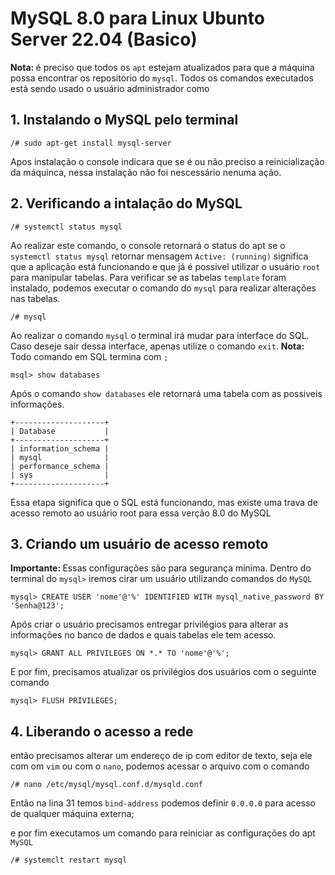 # MySQL 8.0 para Linux Ubunto Server 22.04 (Basico)

<b>Nota: </b> é preciso que todos os ```apt``` estejam atualizados para que a máquina possa encontrar os repositório do ```mysql```.
Todos os comandos executados está sendo usado o usuário administrador como

## <b>1. Instalando o MySQL pelo terminal</b>

`/# sudo apt-get install mysql-server`

Apos instalação o console indicara que se é ou não preciso a reinicialização da máquinca, nessa instalação não foi nescessário nenuma ação.

## <b>2. Verificando a intalação do MySQL</b>

`/# systemctl status mysql`

Ao realizar este comando, o console retornará o status do apt se o `systemctl status mysql` retornar mensagem `Active: (running)` significa que a aplicação está funcionando e que já é possivel utilizar o usuário `root` para manipular tabelas.
Para verificar se as tabelas `template` foram instalado, podemos executar o comando do `mysql` para realizar alterações nas tabelas.

`/# mysql`

Ao realizar o comando `mysql` o terminal irá mudar para interface do SQL. Caso deseje sair dessa interface, apenas utilize o comando `exit`.
<b>Nota: </b>Todo comando em SQL termina com `;`

`msql> show databases`

Após o comando `show databases` ele retornará uma tabela com as possiveis informações.

```
+--------------------+
| Database           |
+--------------------+
| information_schema |
| mysql              |
| performance_schema |
| sys                |
+--------------------+
```

Essa etapa significa que o SQL está funcionando, mas existe uma trava de acesso remoto ao usuário root para essa verção 8.0 do MySQL

## <b>3. Criando um usuário de acesso remoto</b>

<b>Importante: </b>Essas configurações são para segurança minima.
Dentro do terminal do `mysql>` iremos cirar um usuário utilizando comandos do `MySQL`

`mysql> CREATE USER 'nome'@'%' IDENTIFIED WITH mysql_native_password BY 'Senha@123';`

Após criar o usuário precisamos entregar privilégios para alterar as informações no banco de dados e quais tabelas ele tem acesso.

`mysql> GRANT ALL PRIVILEGES ON *.* TO 'nome'@'%';`

E por fim, precisamos atualizar os privilégios dos usuários com o seguinte comando

`mysql> FLUSH PRIVILEGES;`

## <b>4. Liberando o acesso a rede</b>

então precisamos alterar um endereço de ip com editor de texto, seja ele com om `vim` ou com o `nano`, podemos acessar o arquivo com o comando

`/# nano /etc/mysql/mysql.conf.d/mysqld.conf`

Então na lina 31 temos `bind-address` podemos definir `0.0.0.0` para acesso de qualquer máquina externa;

e por fim executamos um comando para reiniciar as configurações do apt `MySQL`

`/# systemclt restart mysql`
